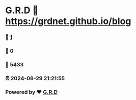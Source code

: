 # G.R.D :link: https://grdnet.github.io/blog 
### :page_facing_up: [1](https://grdnet.github.io/blog/tag.html) 
### :speech_balloon: 0 
### :hibiscus: 5433 
### :alarm_clock: 2024-06-29 21:21:55 
### Powered by :heart: [G.R.D](https://grdnet.org)
